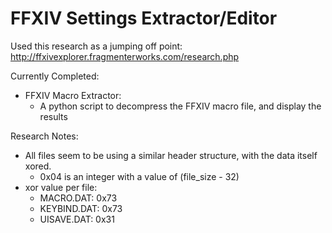 # FFXIV Settings Extractor/Editor

Used this research as a jumping off point:
    http://ffxivexplorer.fragmenterworks.com/research.php

Currently Completed:
* FFXIV Macro Extractor:
    * A python script to decompress the FFXIV macro file, and display the results

Research Notes:
* All files seem to be using a similar header structure, with the data itself xored.
    * 0x04 is an integer with a value of (file_size - 32)
* xor value per file:
    * MACRO.DAT:    0x73
    * KEYBIND.DAT:  0x73
    * UISAVE.DAT:   0x31